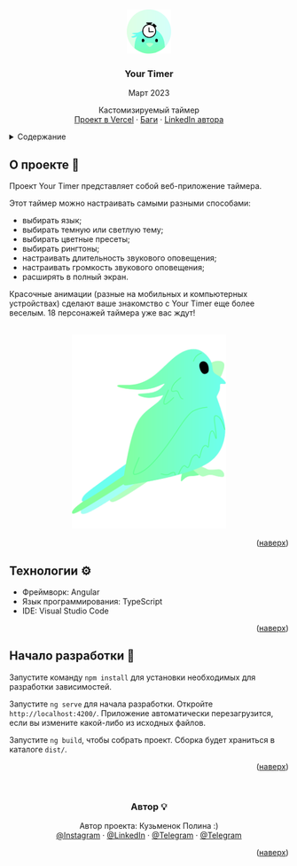 


<a name="readme-top"></a>

<!-- PROJECT LOGO -->
<br />
<div align="center">
  <a href="https://your-timer.vercel.app/">
    <img src="src/assets/pictures/favicons/parrot.png" alt="Logo" width="80" height="80">
  </a>

  <h3 align="center">Your Timer</h3>
  <p align="center">Март 2023</p>

  <p align="center">
    Кастомизируемый таймер
    <br />
    <a href="https://your-timer.vercel.app/">Проект в Vercel</a>
    ·
    <a href="https://github.com/krabochki/YourTimer/issues">Баги</a>
    ·
    <a href="https://www.linkedin.com/in/polina-kuzmenok-550449291">LinkedIn автора</a>
  </p>
</div>

<!-- TABLE OF CONTENTS -->
<details>
  <summary>Содержание</summary>
  <ol>
    <li><a href="#about">О проекте</a></li>
    <li><a href="#stack">Технологии</a></li>
    <li><a href="#start">Начало разработки</a></li>
    <li><a href="#author">Автор</a></li>
  </ol>
</details>

<!-- ABOUT THE PROJECT -->

<a name="about"></a>

## О проекте 📢

Проект Your Timer представляет собой веб-приложение таймера.

Этот таймер можно настраивать самыми разными способами:
- выбирать язык;
- выбирать темную или светлую тему;
- выбирать цветные пресеты;
- выбирать рингтоны;
- настраивать длительность звукового оповещения;
- настраивать громкость звукового оповещения;
- расширять в полный экран.

Красочные анимации (разные на мобильных и компьютерных устройствах) сделают ваше знакомство с Your Timer еще более веселым.
18 персонажей таймера уже вас ждут!

<br>
<div align="center">

<img src="src/assets/pictures/animals/parrot.png" alt="parrot"  height="350">
</div>
<p align="right">(<a href="#readme-top">наверх</a>)</p>

<a name="stack"></a>

## Технологии ⚙️

- Фреймворк: Angular
- Язык программирования: TypeScript
- IDE: Visual Studio Code

<p align="right">(<a href="#readme-top">наверх</a>)</p>

<!-- GETTING STARTED -->

<a name="start"></a>

## Начало разработки 🚀

Запустите команду `npm install` для установки необходимых для разработки зависимостей.

Запустите `ng serve` для начала разработки. Откройте `http://localhost:4200/`. Приложение автоматически перезагрузится, если вы измените какой-либо из исходных файлов.

Запустите `ng build`, чтобы собрать проект. Сборка будет храниться в каталоге `dist/`.

<p align="right">(<a href="#readme-top">наверх</a>)</p>


<a name="author"></a>
<br>
<div align="center">

<h3 align="center"> Автор 💡</h3>



  <p align="center">
Автор проекта: Кузьменок Полина :)
    <br />
      <a href="https://instagram.com/krabochki">@Instagram</a>
    ·
    <a href="https://www.linkedin.com/in/polina-kuzmenok-550449291">@LinkedIn</a>
    ·
    <a href="https://t.me/krabochki">@Telegram</a>   
    ·
    <a href="https://vk.com/nanananana_come_on">@Telegram</a>
  </p>

<p align="right">(<a href="#readme-top">наверх</a>)</p>

</div>
